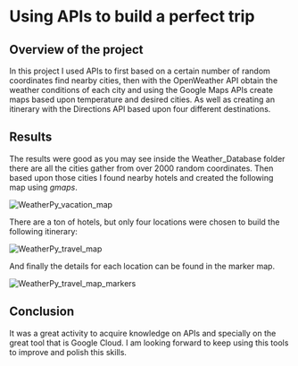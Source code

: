 # Using APIs to build a perfect trip
## Overview of the project
In this project I used APIs to first based on a certain number of random coordinates find nearby cities, then with the OpenWeather API obtain the weather conditions of each city and using the Google Maps APIs create maps based upon temperature and desired cities. As well as creating an itinerary with the Directions API based upon four different destinations.
## Results
The results were good as you may see inside the Weather_Database folder there are all the cities gather from over 2000 random coordinates. Then based upon those cities I found nearby hotels and created the following map using _gmaps_. 

![WeatherPy_vacation_map](https://user-images.githubusercontent.com/89402038/138907549-3fa46ad3-1de0-4443-8b3d-ea73de2f7abc.png)

There are a ton of hotels, but only four locations were chosen to build the following itinerary:


![WeatherPy_travel_map](https://user-images.githubusercontent.com/89402038/138907816-86d6138f-0afd-4ce6-9b46-e2d4e7aabe2a.png)

And finally the details for each location can be found in the marker map.

![WeatherPy_travel_map_markers](https://user-images.githubusercontent.com/89402038/138907932-b3c87a3e-5d06-447d-a3c3-577266613d46.png)

## Conclusion
It was a great activity to acquire knowledge on APIs and specially on the great tool that is Google Cloud. I am looking forward to keep using this tools to improve and polish this skills.
